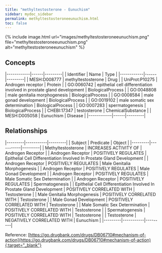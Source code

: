 ```yaml
---
title: "methyltestosterone - Eunuchism"
sidebar: mydoc_sidebar
permalink: methyltestosteroneeunuchism.html
toc: false 
---
```


{% include image.html url="images/methyltestosteroneeunuchism.png" file="methyltestosteroneeunuchism.png" alt="methyltestosteroneeunuchism" %}

## Concepts

|------------|------|---------|
| Identifier | Name | Type    |
|------------|------|---------|
| MESH:D008777 | methyltestosterone | Drug |
| UniProt:P10275 | Androgen receptor | Protein |
| GO:0060742 | epithelial cell differentiation involved in prostate gland development | BiologicalProcess |
| GO:0048808 | male genitalia morphogenesis | BiologicalProcess |
| GO:0008584 | male gonad development | BiologicalProcess |
| GO:0019102 | male somatic sex determination | BiologicalProcess |
| GO:0007283 | spermatogenesis | BiologicalProcess |
| CHEBI:17347 | testosterone | ChemicalSubstance |
| MESH:D005058 | Eunuchism | Disease |
|------------|------|---------|

## Relationships

|---------|-----------|---------|
| Subject | Predicate | Object  |
|---------|-----------|---------|
| Methyltestosterone | INCREASES ACTIVITY OF | Androgen Receptor |
| Androgen Receptor | POSITIVELY REGULATES | Epithelial Cell Differentiation Involved In Prostate Gland Development |
| Androgen Receptor | POSITIVELY REGULATES | Male Genitalia Morphogenesis |
| Androgen Receptor | POSITIVELY REGULATES | Male Gonad Development |
| Androgen Receptor | POSITIVELY REGULATES | Male Somatic Sex Determination |
| Androgen Receptor | POSITIVELY REGULATES | Spermatogenesis |
| Epithelial Cell Differentiation Involved In Prostate Gland Development | POSITIVELY CORRELATED WITH | Testosterone |
| Male Genitalia Morphogenesis | POSITIVELY CORRELATED WITH | Testosterone |
| Male Gonad Development | POSITIVELY CORRELATED WITH | Testosterone |
| Male Somatic Sex Determination | POSITIVELY CORRELATED WITH | Testosterone |
| Spermatogenesis | POSITIVELY CORRELATED WITH | Testosterone |
| Testosterone | NEGATIVELY CORRELATED WITH | Eunuchism |
|---------|-----------|---------|

Reference: [https://go.drugbank.com/drugs/DB06710#mechanism-of-action](https://go.drugbank.com/drugs/DB06710#mechanism-of-action){:target="_blank"}